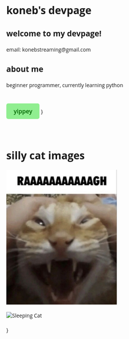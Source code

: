 <!DOCTYPE html>
<html>
    <head>
        <meta charset="utf-8">
        <title>koneb's devpage</title>
        <link href="https://fonts.googleapis.com/css2?family=Open+Sans:wght@400;600&display=swap" rel="stylesheet">
        <style>
            body {
                font-family: 'Open Sans', sans-serif;
                margin: 20px;
            }
            h1, h2 {
                margin-bottom: 20px; /* Add space below headings */
            }
            p {
                margin-bottom: 20px; /* Add space below paragraphs */
            }
            button {
                background-color: lightgreen;
                color: darkgreen;
                border: none;
                padding: 10px 20px;
                font-size: 16px;
                cursor: pointer;
                border-radius: 5px;
                font-family: 'Open Sans', sans-serif;
                font-weight: 600;
                margin-top: 20px; /* Space above the button */
                margin-bottom: 40px; /* Space below the button to separate it from the next section */
            }
            button:hover {
                background-color: limegreen;
            }
            img {
                display: block; /* Display images as block elements */
                margin-bottom: 20px; /* Add space below each image */
            }
        </style>
    </head>
    <body>
        <h1>koneb's devpage</h1>
        <h2>welcome to my devpage!</h2>
        <p>email: konebstreaming@gmail.com</p>
        <h2>about me</h2>
        <p>beginner programmer, currently learning python</p>
        <button onclick="playSound()">yippey</button>
        <audio id="yippey-sound">
            <source src="yippee-made-with-Voicemod.mp3" type="audio/mpeg">
            Your browser does not support the audio element.
        </audio>
}
        <h1>silly cat images</h1>
        <img src="download (27).jpeg" alt="Profile Image" width="300">
        <img src="😴.jpeg" alt="Sleeping Cat" width="300">
   }     
        <script>
            function playSound() {
                var sound = document.getElementById("yippey-sound");
                sound.play();
            }
        </script>
    </body>
</html>
